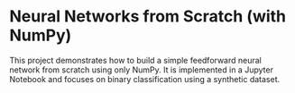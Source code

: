 # Neural Networks from Scratch (with NumPy)

This project demonstrates how to build a simple feedforward neural network from scratch using only NumPy. It is implemented in a Jupyter Notebook and focuses on binary classification using a synthetic dataset.
